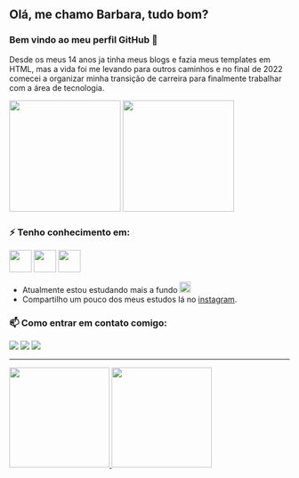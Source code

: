 ## Olá, me chamo Barbara, tudo bom? 
### Bem vindo ao meu perfil GitHub 🥰

Desde os meus 14 anos ja tinha meus blogs e fazia meus templates em HTML, mas a vida foi me levando para outros caminhos e no final de 2022 comecei a organizar minha transição de carreira para finalmente trabalhar com a área de tecnologia.

<img src="https://media.tenor.com/_CtyqFYn7ZsAAAAC/pokemon-blastoise.gif" width="200" height="200"/> <img src="https://media.tenor.com/GLEinWYUNk0AAAAd/dog.gif" width="200" height="200"/>

### ⚡ Tenho conhecimento em: 

<img src="https://cdn.jsdelivr.net/gh/devicons/devicon/icons/html5/html5-original.svg" width="40" height="40" /> <img src="https://cdn.jsdelivr.net/gh/devicons/devicon/icons/css3/css3-original.svg"  width="40" height="40"/> <img src="https://cdn.jsdelivr.net/gh/devicons/devicon/icons/javascript/javascript-original.svg" width="40" height="40"/>

- Atualmente estou estudando mais a fundo <img src="https://cdn.jsdelivr.net/gh/devicons/devicon/icons/javascript/javascript-original.svg" width="20" height="20"/>
- Compartilho um pouco dos meus estudos lá no [instagram](https://www.instagram.com/barbaradamasceno.dev/).

### 📫 Como entrar em contato comigo: 
<div>
<a href="https://www.instagram.com/barbaradamasceno.dev/" target="_blank"><img src="https://img.shields.io/badge/-Instagram-%23E4405F?style=for-the-badge&logo=instagram&logoColor=white" target="_blank"></a>
<a href = "mailto:barbaradamasdev@gmail.com"><img src="https://img.shields.io/badge/Gmail-D14836?style=for-the-badge&logo=gmail&logoColor=white" target="_blank"></a>
<a href="https://www.linkedin.com/in/seu-usuário-linkedln-aqui" target="_blank"><img src="https://img.shields.io/badge/-LinkedIn-%230077B5?style=for-the-badge&logo=linkedin&logoColor=white" target="_blank"></a>   
</div>

<hr>

<div>
<a href="https://github.com/barbaradamasdev">
<img height="180em" src="https://github-readme-stats.vercel.app/api/top-langs/?username=barbaradamasdev&layout=compact&langs_count=7&theme=dracula"/>
<img height="180em" src="https://github-readme-stats.vercel.app/api?username=barbaradamasdev&show_icons=true&theme=dracula&include_all_commits=true&count_private=true"/>
</div>
